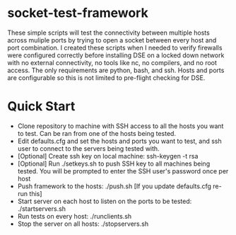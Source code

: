 # socket-test-framework
These simple scripts will test the connectivity between multiple hosts across muliple ports by trying to open a socket between every host and port combination. I created these scripts when I needed to verify firewalls were configured correctly before installing DSE on a locked down network with no external connectivity, no tools like nc, no compilers, and no root access. The only requirements are python, bash, and ssh. Hosts and ports are configurable so this is not limited to pre-flight checking for DSE.

# Quick Start
* Clone repository to machine with SSH access to all the hosts you want to test. Can be ran from one of the hosts being tested.
* Edit defaults.cfg and set the hosts and ports you want to test, and ssh user to connect to the servers being tested with.
* [Optional] Create ssh key on local machine: ssh-keygen -t rsa
* [Optional] Run ./setkeys.sh to push SSH key to all machines being tested. You will be prompted to enter the SSH user's password once per host
* Push framework to the hosts: ./push.sh [If you update defaults.cfg re-run this]
* Start server on each host to listen on the ports to be tested: ./startservers.sh
* Run tests on every host: ./runclients.sh
* Stop the server on all hosts: ./stopservers.sh
